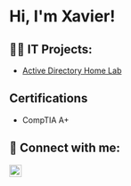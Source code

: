 <h1>Hi, I'm Xavier! 
<h2>👨‍💻 IT Projects:</h2>

- [Active Directory Home Lab](https://github.com/Xavierj10/url)
  
<h2> Certifications</h2>

  - CompTIA A+
  
  
<h2> 🤳 Connect with me:</h2>

[<img align="left" alt="XavierjWilliams | LinkedIn" width="22px" src="https://cdn.jsdelivr.net/npm/simple-icons@v3/icons/linkedin.svg" />][linkedin]

[linkedin]: https://linkedin.com/in/XavierjWilliams
